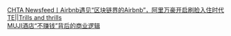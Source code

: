   
[CHTA Newsfeed丨Airbnb遇见“区块链界的Airbnb”，阿里万豪开启刷脸入住时代](http://www.dianyue.me/archives/077/fy8iygdgw7hhufgr/)  
[TE||Trills and thrills](http://www.dianyue.me/archives/751/w313vphm3epp4ldb/)  
[MUJI酒店“不赚钱”背后的商业逻辑](http://www.dianyue.me/archives/088/ha80pit2z9bv16oj/)
